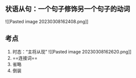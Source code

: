 ## 状语从句：一个句子修饰另一个句子的动词
![[Pasted image 20230308162408.png]]

## 考点
1. 时态：“主将从现”
	![[Pasted image 20230308162620.png]]
2. ==连接词==
3. 省略
4. 倒装
